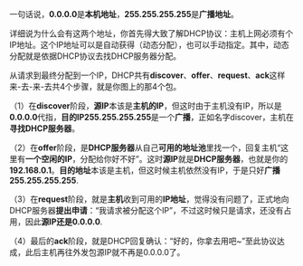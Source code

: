 一句话说，**0.0.0.0**是**本机地址**，**255.255.255.255**是**广播地址**。

详细说为什么会有这两个地址，你首先得大致了解DHCP协议：主机上网必须有个IP地址。这个IP地址可以是自动获得（动态分配），也可以手动指定。其中，动态分配就是依据DHCP协议去找DHCP服务器分配。

从请求到最终分配到一个IP，DHCP共有**discover**、**offer**、**request**、**ack**这样来-去-来-去共4个步骤，就是你图上的那4个包。

（1）在**discover**阶段，**源IP**本该是**主机的IP**，但这时由于主机没有IP，所以是**0.0.0.0**代指，**目的IP255.255.255.255**是一个**广播**，正如名字discover，主机在**寻找DHCP服务器**。

（2）在**offer**阶段，是**DHCP服务器**从自己**可用的地址池**里找一个，回复主机“这里有**一个空闲的IP**，分配给你好不好”。这时**源IP**就是**DHCP服务器**，也就是你的**192.168.0.1**。**目的地址**本该是主机，但这时候主机依然没有IP，于是只好**广播255.255.255.255**.

（3）在**request**阶段，就是**主机**收到可用的**IP地址**，觉得没有问题了，正式地向DHCP服务器**提出申请**：“我请求被分配这个IP”，不过这时候只是请求，还没有占用，因此**源IP还是0.0.0.0**.

（4）最后的**ack**阶段，就是DHCP回复确认：“好的，你拿去用吧~”至此协议达成，此后主机再往外发包源IP就不再是0.0.0.0了。